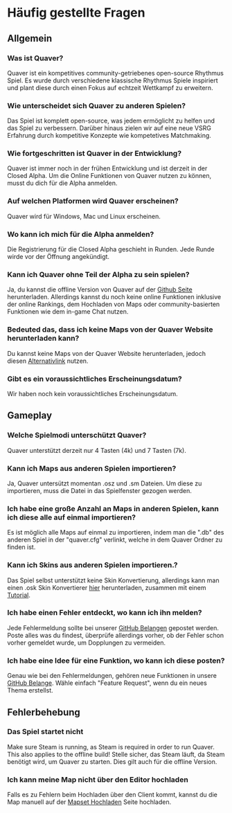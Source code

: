 # Häufig gestellte Fragen

## Allgemein

### Was ist Quaver?

Quaver ist ein kompetitives community-getriebenes open-source Rhythmus Spiel. Es wurde durch verschiedene klassische Rhythmus Spiele inspiriert und plant diese durch einen Fokus auf echtzeit Wettkampf zu erweitern.

### Wie unterscheidet sich Quaver zu anderen Spielen?

Das Spiel ist komplett open-source, was jedem ermöglicht zu helfen und das Spiel zu verbessern. Darüber hinaus zielen wir auf eine neue VSRG Erfahrung durch kompetitive Konzepte wie kompetetives Matchmaking.

### Wie fortgeschritten ist Quaver in der Entwicklung?

Quaver ist immer noch in der frühen Entwicklung und ist derzeit in der Closed Alpha. Um die Online Funktionen von Quaver nutzen zu können, musst du dich für die Alpha anmelden.

### Auf welchen Platformen wird Quaver erscheinen?

Quaver wird für Windows, Mac und Linux erscheinen.

### Wo kann ich mich für die Alpha anmelden?

Die Registrierung für die Closed Alpha geschieht in Runden. Jede Runde wirde vor der Öffnung angekündigt.

### Kann ich Quaver ohne Teil der Alpha zu sein spielen?

Ja, du kannst die offline Version von Quaver auf der [Github Seite](https://github.com/Quaver/Quaver/releases) herunterladen. Allerdings kannst du noch keine online Funktionen inklusive der online Rankings, dem Hochladen von Maps oder community-basierten Funktionen wie dem in-game Chat nutzen.

### Bedeuted das, dass ich keine Maps von der Quaver Website herunterladen kann?

Du kannst keine Maps von der Quaver Website herunterladen, jedoch diesen [Alternativlink](https://rhythmgamers.net/pack/) nutzen.

### Gibt es ein voraussichtliches Erscheinungsdatum?

Wir haben noch kein voraussichtliches Erscheinungsdatum.

## Gameplay

### Welche Spielmodi unterschützt Quaver?

Quaver unterstützt derzeit nur 4 Tasten (4k) und 7 Tasten (7k).

### Kann ich Maps aus anderen Spielen importieren?

Ja, Quaver untersützt momentan .osz und .sm Dateien. Um diese zu importieren, muss die Datei in das Spielfenster gezogen werden.

### Ich habe eine große Anzahl an Maps in anderen Spielen, kann ich diese alle auf einmal importieren?

Es ist möglich alle Maps auf einmal zu importieren, indem man die ".db" des anderen Spiel in der "quaver.cfg" verlinkt, welche in dem Quaver Ordner zu finden ist.

### Kann ich Skins aus anderen Spielen importieren.?

Das Spiel selbst unterstützt keine Skin Konvertierung, allerdings kann man einen .osk Skin Konvertierer [hier](https://rhythmgamers.net/QBC/) herunterladen, zusammen mit einem [Tutorial](https://www.youtube.com/watch?v=pWeLbx48NVI).

### Ich habe einen Fehler entdeckt, wo kann ich ihn melden?

Jede Fehlermeldung sollte bei unserer [GitHub Belangen](https://github.com/Quaver/Quaver/issues) gepostet werden. Poste alles was du findest, überprüfe allerdings vorher, ob der Fehler schon vorher gemeldet wurde, um Dopplungen zu vermeiden.

### Ich habe eine Idee für eine Funktion, wo kann ich diese posten?

Genau wie bei den Fehlermeldungen, gehören neue Funktionen in unsere [GitHub Belange](https://github.com/Quaver/Quaver/issues). Wähle einfach "Feature Request", wenn du ein neues Thema erstellst.

## Fehlerbehebung

### Das Spiel startet nicht

Make sure Steam is running, as Steam is required in order to run Quaver. This also applies to the offline build!
Stelle sicher, das Steam läuft, da Steam benötigt wird, um Quaver zu starten. Dies gilt auch für die offline Version.

### Ich kann meine Map nicht über den Editor hochladen

Falls es zu Fehlern beim Hochladen über den Client kommt, kannst du die Map manuell auf der [Mapset Hochladen](https://quavergame.com/upload/mapset/) Seite hochladen.
